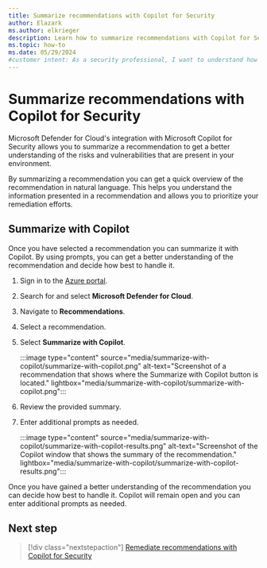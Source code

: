 ```yaml
---
title: Summarize recommendations with Copilot for Security
author: Elazark
ms.author: elkrieger
description: Learn how to summarize recommendations with Copilot for Security in Microsoft Defender for Cloud and improve your security posture.
ms.topic: how-to
ms.date: 05/29/2024
#customer intent: As a security professional, I want to understand how to use Copilot to summarize recommendations in Defender for Cloud so that I can improve my security posture.
---
```


# Summarize recommendations with Copilot for Security

Microsoft Defender for Cloud's integration with Microsoft Copilot for Security allows you to summarize a recommendation to get a better understanding of the risks and vulnerabilities that are present in your environment.

By summarizing a recommendation you can get a quick overview of the recommendation in natural language. This helps you understand the information presented in a recommendation and allows you to prioritize your remediation efforts.

## Summarize with Copilot

Once you have selected a recommendation you can summarize it with Copilot. By using prompts, you can get a better understanding of the recommendation and decide how best to handle it.

1. Sign in to the [Azure portal](https://portal.azure.com).

1. Search for and select **Microsoft Defender for Cloud**.

1. Navigate to **Recommendations**.

1. Select a recommendation.

1. Select **Summarize with Copilot**.

    :::image type="content" source="media/summarize-with-copilot/summarize-with-copilot.png" alt-text="Screenshot of a recommendation that shows where the Summarize with Copilot button is located." lightbox="media/summarize-with-copilot/summarize-with-copilot.png":::

1. Review the provided summary.

1. Enter additional prompts as needed.

    :::image type="content" source="media/summarize-with-copilot/summarize-with-copilot-results.png" alt-text="Screenshot of the Copilot window that shows the summary of the recommendation." lightbox="media/summarize-with-copilot/summarize-with-copilot-results.png":::

Once you have gained a better understanding of the recommendation you can decide how best to handle it. Copilot will remain open and you can enter additional prompts as needed.

## Next step

> [!div class="nextstepaction"]
> [Remediate recommendations with Copilot for Security](remediate-with-copilot.md)
